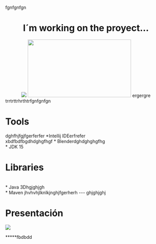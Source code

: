 fgnfgnfgn 
<div align="center">
 <h1> I´m working on the proyect...</h1>
  
  <img src="https://i.makeagif.com/media/3-28-2015/gmUKeR.gif"/>
  <img src="https://media.giphy.com/media/4oHyOIBIt57ag/giphy.gif" width="323" height="180" />
  ergergre
</div>
<div>trrtrttrhrthtrfgnfgnfgn
 <h1>Tools</h1>dghfhjfgjfgerferfer
 *Intellij IDEerfrefer
 <br>xbdfbdfbgdhdghgfhgf
 * Blenderdghdghghgfhg
 <br>
 * JDK 15
</div>
<div>
  <h1>Libraries</h1>
 
  <br>
  * Java 3Dhgjghjgh
  <br>
  * Maven
jhvhvhjlknlkjnghjfgerherh
  ---
  ghjghjghj
  <div>
   <h1>Presentación</h1>
    <img src="https://github.com/Magucho/ATM_Machine/assets/98346054/04ebb60d-4002-4760-9c60-8507aa173ad6">

   *****fbdbdd
  </div>
</div>

